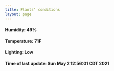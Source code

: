 ```yaml
---
title: Plants' conditions
layout: page
---
```



#### Humidity: 49%
#### Temperature: 71F
#### Lighting: Low
#### Time of last update: Sun May  2 12:56:01 CDT 2021
